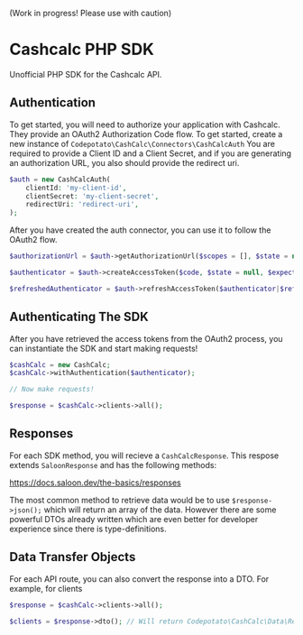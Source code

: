(Work in progress! Please use with caution)

# Cashcalc PHP SDK
Unofficial PHP SDK for the Cashcalc API.

## Authentication

To get started, you will need to authorize your application with Cashcalc. They provide an OAuth2 Authorization Code flow. To get started, create a new instance of `Codepotato\CashCalc\Connectors\CashCalcAuth` You are required to provide a Client ID and a Client Secret, and if you are generating an authorization URL, you also should provide the redirect uri.

```php
$auth = new CashCalcAuth(
    clientId: 'my-client-id',
    clientSecret: 'my-client-secret',
    redirectUri: 'redirect-uri',
);
```

After you have created the auth connector, you can use it to follow the OAuth2 flow.

```php
$authorizationUrl = $auth->getAuthorizationUrl($scopes = [], $state = null);

$authenticator = $auth->createAccessToken($code, $state = null, $expectedState = null);

$refreshedAuthenticator = $auth->refreshAccessToken($authenticator|$refreshToken);
```

## Authenticating The SDK

After you have retrieved the access tokens from the OAuth2 process, you can instantiate the SDK and start making requests!

```php
$cashCalc = new CashCalc;
$cashCalc->withAuthentication($authenticator);

// Now make requests!

$response = $cashCalc->clients->all();
```

## Responses

For each SDK method, you will recieve a `CashCalcResponse`. This respose extends `SaloonResponse` and has the following methods:

https://docs.saloon.dev/the-basics/responses

The most common method to retrieve data would be to use `$response->json();` which will return an array of the data. However there are some powerful DTOs already written which are even better for developer experience since there is type-definitions.

## Data Transfer Objects

For each API route, you can also convert the response into a DTO. For example, for clients

```php
$response = $cashCalc->clients->all();

$clients = $response->dto(); // Will return Codepotato\CashCalc\Data\Responses\Client
```

